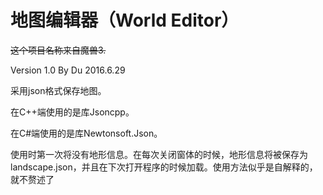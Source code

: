 # 地图编辑器（World Editor）

 ~~这个项目名称来自魔兽3.~~



Version 1.0 By Du 2016.6.29



采用json格式保存地图。

在C++端使用的是库Jsoncpp。

在C#端使用的是库Newtonsoft.Json。



使用时第一次将没有地形信息。在每次关闭窗体的时候，地形信息将被保存为landscape.json，并且在下次打开程序的时候加载。使用方法似乎是自解释的，就不赘述了






